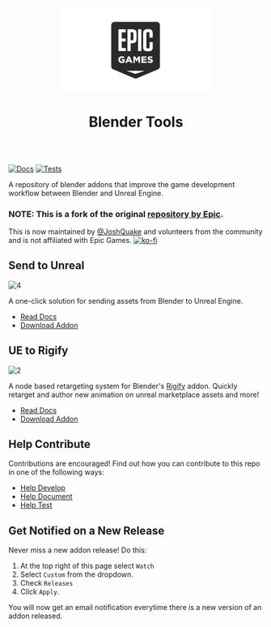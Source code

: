 <p align="center">
  <img width="300" src="https://github.com/poly-hammer/BlenderTools/blob/main/docs/images/1.png?raw=true" alt="icon"/>
</p>
<h1 align="center">Blender Tools</h1>
<br></br>

[![Docs](https://github.com/poly-hammer/BlenderTools/actions/workflows/docs.yml/badge.svg)](https://github.com/poly-hammer/BlenderTools/actions/workflows/docs.yml)
[![Tests](https://github.com/poly-hammer/BlenderTools/actions/workflows/tests.yml/badge.svg)](https://github.com/poly-hammer/BlenderTools/actions/workflows/tests.yml)

A repository of blender addons that improve the game development workflow between Blender and Unreal Engine.

### NOTE: This is a fork of the original [repository by Epic](https://github.com/EpicGamesExt/BlenderTools). 
This is now maintained by [@JoshQuake](https://github.com/JoshQuake) and volunteers from the community and is not affiliated with Epic Games. 
[![ko-fi](https://ko-fi.com/img/githubbutton_sm.svg)](https://ko-fi.com/E1E3VWL1V)


## Send to Unreal

![4](docs/images/send2ue/4.gif)

A one-click solution for sending assets from Blender to Unreal Engine.

* [Read Docs](https://poly-hammer.github.io/BlenderTools/send2ue/)
* [Download Addon](https://github.com/poly-hammer/BlenderTools/releases?q=Send+to+Unreal&expanded=true)


## UE to Rigify

![2](./docs/images/ue2rigify/2.png)

A node based retargeting system for Blender's
[Rigify](https://docs.blender.org/manual/en/latest/addons/rigging/rigify/index.html) addon. Quickly retarget and author
new animation on unreal marketplace assets and more!

* [Read Docs](https://poly-hammer.github.io/BlenderTools/ue2rigify/)
* [Download Addon](https://github.com/poly-hammer/BlenderTools/releases?q=UE+to+Rigify&expanded=true)


## Help Contribute
Contributions are encouraged! Find out how you can contribute to this repo in one of the following ways:

* [Help Develop](https://poly-hammer.github.io/BlenderTools/contributing/development.html)
* [Help Document](https://poly-hammer.github.io/BlenderTools/contributing/documentation.html)
* [Help Test](https://poly-hammer.github.io/BlenderTools/contributing/testing.html)


## Get Notified on a New Release
Never miss a new addon release! Do this:
1. At the top right of this page select `Watch`
1. Select `Custom` from the dropdown.
1. Check `Releases`
1. Click `Apply`.

You will now get an email notification everytime there is a new version of an addon released.


